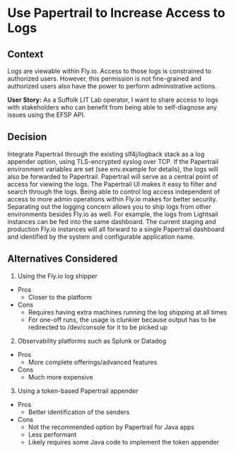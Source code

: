 # Use Papertrail to Increase Access to Logs

## Context

Logs are viewable within Fly.io. Access to those logs is constrained to authorized users. However, this permission is not fine-grained and authorized users also have the power to perform administrative actions. 

**User Story:**
As a Suffolk LIT Lab operator, I want to share access to logs with stakeholders who can benefit from being able to self-diagnose any issues using the EFSP API. 

## Decision

Integrate Papertrail through the existing slf4j/logback stack as a log appender option, using TLS-encrypted syslog over TCP. If the Papertrail environment variables are set (see env.example for details), the logs will also be forwarded to Papertrail. Papertrail will serve as a central point of access for viewing the logs. The Papertrail UI makes it easy to filter and search through the logs. Being able to control log access independent of access to more admin operations within Fly.io makes for better security. Separating out the logging concern allows you to ship logs from other environments besides Fly.io as well. For example, the logs from Lightsail instances can be fed into the same dashboard. The current staging and production Fly.io instances will all forward to a single Papertrail dashboard and identified by the system and configurable application name.

## Alternatives Considered

1. Using the Fly.io log shipper
  * Pros
    * Closer to the platform
  * Cons
    * Requires having extra machines running the log shipping at all times
    * For one-off runs, the usage is clunkier because output has to be redirected to /dev/console for it to be picked up 
2. Observability platforms such as Splunk or Datadog
  * Pros
    * More complete offerings/advanced features
  * Cons
    * Much more expensive
3. Using a token-based Papertrail appender
  * Pros
    * Better identification of the senders
  * Cons
    * Not the recommended option by Papertrail for Java apps
    * Less performant
    * Likely requires some Java code to implement the token appender
